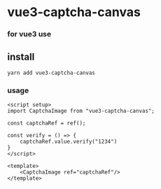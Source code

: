 # vue3-captcha-canvas

### for vue3 use

## install
```
yarn add vue3-captcha-canvas
```

### usage
```
<script setup>
import CaptchaImage from "vue3-captcha-canvas";

const captchaRef = ref();

const verify = () => {
    captchaRef.value.verify("1234")
}
</script>

<template>
    <CaptchaImage ref="captchaRef"/>
</template>
```
